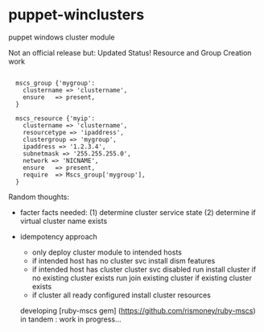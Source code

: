 puppet-winclusters
==================

puppet windows cluster module

Not an official release but:
Updated Status!  Resource and Group Creation work

```

  mscs_group {'mygroup':
    clustername => 'clustername',
    ensure   => present,
  }
  
  mscs_resource {'myip':
    clustername => 'clustername',
    resourcetype => 'ipaddress',
    clustergroup => 'mygroup',
    ipaddress => '1.2.3.4',
    subnetmask => '255.255.255.0',
    network => 'NICNAME',
    ensure   => present,
    require  => Mscs_group['mygroup'],
  }

```


Random thoughts:

* facter facts needed:
   (1) determine cluster service state 
   (2) determine if virtual cluster name exists

* idempotency approach
  
  * only deploy cluster module to intended hosts
  * if intended host has no cluster svc
       install dism features
  * if intended host has cluster cluster svc disabled
       run install cluster if no existing cluster exists
       run join existing cluster if existing cluster exists
  * if cluster all ready configured
       install cluster resources 

  developing [ruby-mscs gem] (https://github.com/rismoney/ruby-mscs) in tandem : 
  work in progress...

